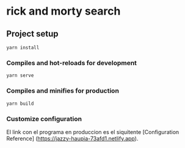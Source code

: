 # rick and morty search

## Project setup
```
yarn install
```

### Compiles and hot-reloads for development
```
yarn serve
```

### Compiles and minifies for production
```
yarn build
```

### Customize configuration
El link con el programa en produccion es el siquitente [Configuration Reference]
(https://jazzy-haupia-73afd1.netlify.app).

